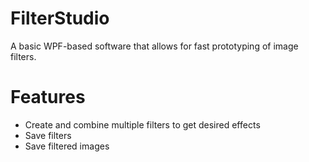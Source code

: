# FilterStudio
A basic WPF-based software that allows for fast prototyping of image filters.

# Features
- Create and combine multiple filters to get desired effects
- Save filters
- Save filtered images
